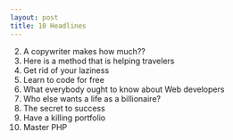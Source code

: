 ```yaml
---
layout: post
title: 10 Headlines
---
```


2. A copywriter makes how much??
3. Here is a method that is helping travelers
4. Get rid of your laziness
5. Learn to code for free
6. What everybody ought to know about Web developers
7. Who else wants a life as a billionaire?
8. The secret to success
9. Have a killing portfolio
10. Master PHP
